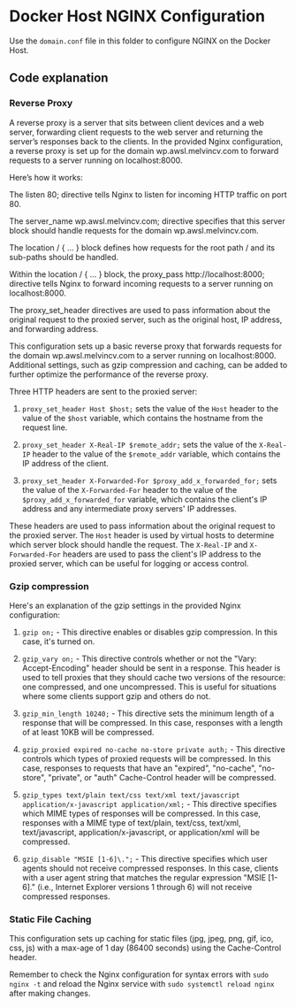 # Docker Host NGINX Configuration

Use the `domain.conf` file in this folder to configure NGINX on the Docker Host.

## Code explanation

### Reverse Proxy

A reverse proxy is a server that sits between client devices and a web server, forwarding client requests to the web server and returning the server’s responses back to the clients. In the provided Nginx configuration, a reverse proxy is set up for the domain wp.awsl.melvincv.com to forward requests to a server running on localhost:8000.

Here’s how it works:

The listen 80; directive tells Nginx to listen for incoming HTTP traffic on port 80.

The server_name wp.awsl.melvincv.com; directive specifies that this server block should handle requests for the domain wp.awsl.melvincv.com.

The location / { ... } block defines how requests for the root path / and its sub-paths should be handled.

Within the location / { ... } block, the proxy_pass http://localhost:8000; directive tells Nginx to forward incoming requests to a server running on localhost:8000.

The proxy_set_header directives are used to pass information about the original request to the proxied server, such as the original host, IP address, and forwarding address.

This configuration sets up a basic reverse proxy that forwards requests for the domain wp.awsl.melvincv.com to a server running on localhost:8000. Additional settings, such as gzip compression and caching, can be added to further optimize the performance of the reverse proxy.

Three HTTP headers are sent to the proxied server:

1. `proxy_set_header Host $host;` sets the value of the `Host` header to the value of the `$host` variable, which contains the hostname from the request line.

2. `proxy_set_header X-Real-IP $remote_addr;` sets the value of the `X-Real-IP` header to the value of the `$remote_addr` variable, which contains the IP address of the client.

3. `proxy_set_header X-Forwarded-For $proxy_add_x_forwarded_for;` sets the value of the `X-Forwarded-For` header to the value of the `$proxy_add_x_forwarded_for` variable, which contains the client's IP address and any intermediate proxy servers' IP addresses.

These headers are used to pass information about the original request to the proxied server. The `Host` header is used by virtual hosts to determine which server block should handle the request. The `X-Real-IP` and `X-Forwarded-For` headers are used to pass the client's IP address to the proxied server, which can be useful for logging or access control.

### Gzip compression

Here's an explanation of the gzip settings in the provided Nginx configuration:

1. `gzip on;` - This directive enables or disables gzip compression. In this case, it's turned on.

2. `gzip_vary on;` - This directive controls whether or not the "Vary: Accept-Encoding" header should be sent in a response. This header is used to tell proxies that they should cache two versions of the resource: one compressed, and one uncompressed. This is useful for situations where some clients support gzip and others do not.

3. `gzip_min_length 10240;` - This directive sets the minimum length of a response that will be compressed. In this case, responses with a length of at least 10KB will be compressed.

4. `gzip_proxied expired no-cache no-store private auth;` - This directive controls which types of proxied requests will be compressed. In this case, responses to requests that have an "expired", "no-cache", "no-store", "private", or "auth" Cache-Control header will be compressed.

5. `gzip_types text/plain text/css text/xml text/javascript application/x-javascript application/xml;` - This directive specifies which MIME types of responses will be compressed. In this case, responses with a MIME type of text/plain, text/css, text/xml, text/javascript, application/x-javascript, or application/xml will be compressed.

6. `gzip_disable "MSIE [1-6]\.";` - This directive specifies which user agents should not receive compressed responses. In this case, clients with a user agent string that matches the regular expression "MSIE [1-6]\." (i.e., Internet Explorer versions 1 through 6) will not receive compressed responses.

### Static File Caching

This configuration sets up caching for static files (jpg, jpeg, png, gif, ico, css, js) with a max-age of 1 day (86400 seconds) using the Cache-Control header.

Remember to check the Nginx configuration for syntax errors with `sudo nginx -t` and reload the Nginx service with `sudo systemctl reload nginx` after making changes.
